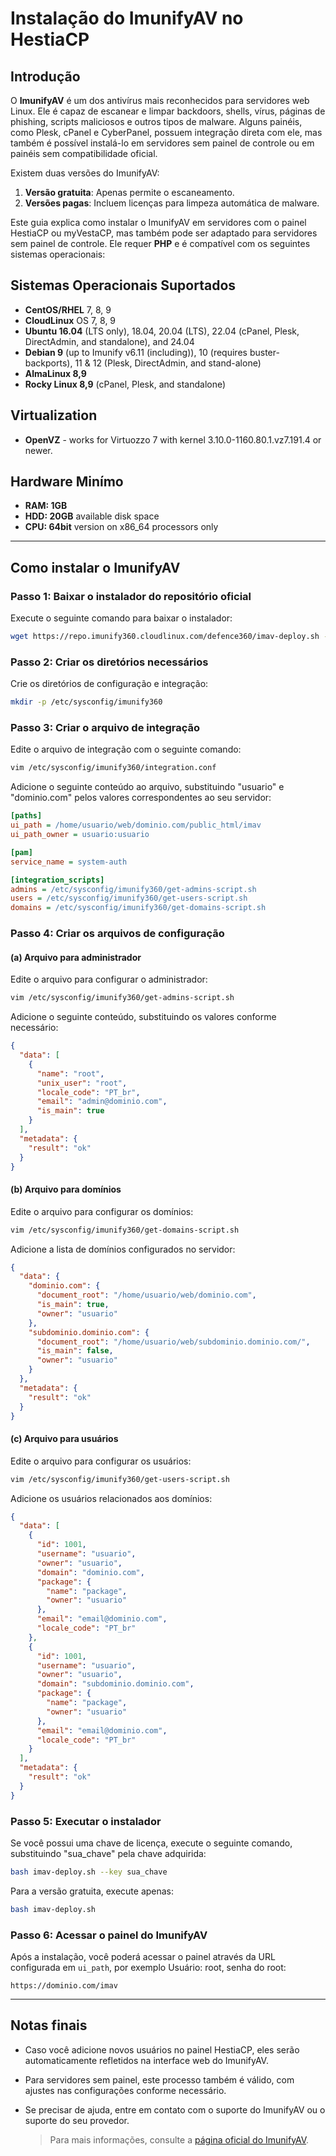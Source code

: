 # Instalação do ImunifyAV no HestiaCP

## Introdução

O **ImunifyAV** é um dos antivírus mais reconhecidos para servidores web Linux. Ele é capaz de escanear e limpar backdoors, shells, vírus, páginas de phishing, scripts maliciosos e outros tipos de malware. Alguns painéis, como Plesk, cPanel e CyberPanel, possuem integração direta com ele, mas também é possível instalá-lo em servidores sem painel de controle ou em painéis sem compatibilidade oficial.

Existem duas versões do ImunifyAV:
1. **Versão gratuita**: Apenas permite o escaneamento.
2. **Versões pagas**: Incluem licenças para limpeza automática de malware.

Este guia explica como instalar o ImunifyAV em servidores com o painel HestiaCP ou myVestaCP, mas também pode ser adaptado para servidores sem painel de controle. Ele requer **PHP** e é compatível com os seguintes sistemas operacionais:

## Sistemas Operacionais Suportados

- **CentOS/RHEL** 7, 8, 9
- **CloudLinux** OS 7, 8, 9
- **Ubuntu 16.04** (LTS only), 18.04, 20.04 (LTS), 22.04 (cPanel, Plesk, DirectAdmin, and standalone), and 24.04
- **Debian 9** (up to Imunify v6.11 (including)), 10 (requires buster-backports), 11 & 12 (Plesk, DirectAdmin, and stand-alone)
- **AlmaLinux 8,9**
- **Rocky Linux 8,9** (cPanel, Plesk, and standalone)
  
## Virtualization

- **OpenVZ** - works for Virtuozzo 7 with kernel 3.10.0-1160.80.1.vz7.191.4 or newer.

## Hardware Minímo

- **RAM: 1GB**
- **HDD: 20GB** available disk space
- **CPU: 64bit** version on x86_64 processors only

---

## Como instalar o ImunifyAV

### Passo 1: Baixar o instalador do repositório oficial
Execute o seguinte comando para baixar o instalador:
```bash
wget https://repo.imunify360.cloudlinux.com/defence360/imav-deploy.sh -O imav-deploy.sh
```

### Passo 2: Criar os diretórios necessários
Crie os diretórios de configuração e integração:
```bash
mkdir -p /etc/sysconfig/imunify360
```

### Passo 3: Criar o arquivo de integração
Edite o arquivo de integração com o seguinte comando:
```bash
vim /etc/sysconfig/imunify360/integration.conf
```
Adicione o seguinte conteúdo ao arquivo, substituindo "usuario" e "dominio.com" pelos valores correspondentes ao seu servidor:
```ini
[paths]
ui_path = /home/usuario/web/dominio.com/public_html/imav
ui_path_owner = usuario:usuario

[pam]
service_name = system-auth

[integration_scripts]
admins = /etc/sysconfig/imunify360/get-admins-script.sh
users = /etc/sysconfig/imunify360/get-users-script.sh
domains = /etc/sysconfig/imunify360/get-domains-script.sh
```

### Passo 4: Criar os arquivos de configuração

#### (a) Arquivo para administrador
Edite o arquivo para configurar o administrador:
```bash
vim /etc/sysconfig/imunify360/get-admins-script.sh
```
Adicione o seguinte conteúdo, substituindo os valores conforme necessário:
```json
{
  "data": [
    {
      "name": "root",
      "unix_user": "root",
      "locale_code": "PT_br",
      "email": "admin@dominio.com",
      "is_main": true
    }
  ],
  "metadata": {
    "result": "ok"
  }
}
```

#### (b) Arquivo para domínios
Edite o arquivo para configurar os domínios:
```bash
vim /etc/sysconfig/imunify360/get-domains-script.sh
```
Adicione a lista de domínios configurados no servidor:
```json
{
  "data": {
    "dominio.com": {
      "document_root": "/home/usuario/web/dominio.com",
      "is_main": true,
      "owner": "usuario"
    },
    "subdominio.dominio.com": {
      "document_root": "/home/usuario/web/subdominio.dominio.com/",
      "is_main": false,
      "owner": "usuario"
    }
  },
  "metadata": {
    "result": "ok"
  }
}
```

#### (c) Arquivo para usuários
Edite o arquivo para configurar os usuários:
```bash
vim /etc/sysconfig/imunify360/get-users-script.sh
```
Adicione os usuários relacionados aos domínios:
```json
{
  "data": [
    {
      "id": 1001,
      "username": "usuario",
      "owner": "usuario",
      "domain": "dominio.com",
      "package": {
        "name": "package",
        "owner": "usuario"
      },
      "email": "email@dominio.com",
      "locale_code": "PT_br"
    },
    {
      "id": 1001,
      "username": "usuario",
      "owner": "usuario",
      "domain": "subdominio.dominio.com",
      "package": {
        "name": "package",
        "owner": "usuario"
      },
      "email": "email@dominio.com",
      "locale_code": "PT_br"
    }
  ],
  "metadata": {
    "result": "ok"
  }
}
```

### Passo 5: Executar o instalador
Se você possui uma chave de licença, execute o seguinte comando, substituindo "sua_chave" pela chave adquirida:
```bash
bash imav-deploy.sh --key sua_chave
```
Para a versão gratuita, execute apenas:
```bash
bash imav-deploy.sh
```

### Passo 6: Acessar o painel do ImunifyAV
Após a instalação, você poderá acessar o painel através da URL configurada em `ui_path`, por exemplo Usuário: root, senha do root:
```
https://dominio.com/imav
```

---

## Notas finais

- Caso você adicione novos usuários no painel HestiaCP, eles serão automaticamente refletidos na interface web do ImunifyAV.
- Para servidores sem painel, este processo também é válido, com ajustes nas configurações conforme necessário.

- Se precisar de ajuda, entre em contato com o suporte do ImunifyAV ou o suporte do seu provedor.

  > Para mais informações, consulte a [página oficial do ImunifyAV](https://www.imunify360.com/).

